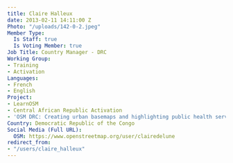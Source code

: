 ```yaml
---
title: Claire Halleux
date: 2013-02-11 14:11:00 Z
Photo: "/uploads/142-0-2.jpeg"
Member Type:
  Is Staff: true
  Is Voting Member: true
Job Title: Country Manager - DRC
Working Group:
- Training
- Activation
Languages:
- French
- English
Project:
- LearnOSM
- Central African Republic Activation
- 'OSM DRC: Creating urban basemaps and highlighting public health services'
Country: Democratic Republic of the Congo
Social Media (Full URL):
  OSM: https://www.openstreetmap.org/user/clairedelune
redirect_from:
- "/users/claire_halleux"
---
```


